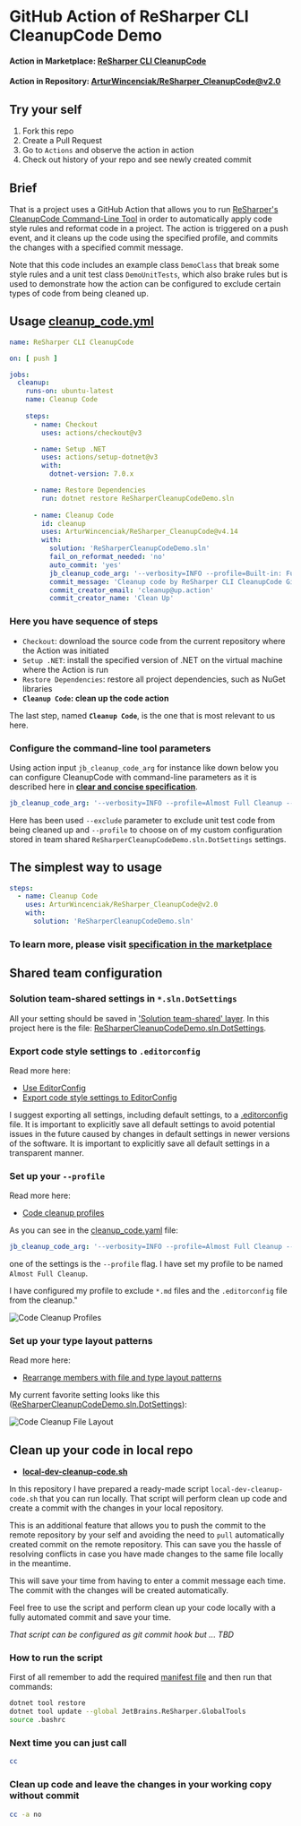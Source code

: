 # GitHub Action of ReSharper CLI CleanupCode Demo

#### Action in Marketplace: [ReSharper CLI CleanupCode](https://TODO)
#### Action in Repository: [ArturWincenciak/ReSharper_CleanupCode@v2.0](https://github.com/ArturWincenciak/ReSharper_CleanupCode)

## Try your self
1. Fork this repo
2. Create a Pull Request
3. Go to `Actions` and observe the action in action
4. Check out history of your repo and see newly created commit

## Brief

That is a project uses a GitHub Action that allows you to run 
[ReSharper's CleanupCode Command-Line Tool](https://www.jetbrains.com/help/resharper/CleanupCode.html) in order to
automatically apply code style rules and reformat code in a project. The action is triggered on a push event, and it
cleans up the code using the specified profile, and commits the changes with a specified commit message.

Note that this code includes an example class `DemoClass` that break some style rules and a unit test class `DemoUnitTests`, 
which also brake rules but is used to demonstrate how the action can be configured to exclude certain types of code from being 
cleaned up.

## Usage [cleanup_code.yml](https://github.com/ArturWincenciak/ReSharper_CleanupCode_Demo/blob/main/.github/workflows/cleanup_code.yml)


```yaml
name: ReSharper CLI CleanupCode

on: [ push ]

jobs:
  cleanup:
    runs-on: ubuntu-latest
    name: Cleanup Code
    
    steps:
      - name: Checkout
        uses: actions/checkout@v3

      - name: Setup .NET
        uses: actions/setup-dotnet@v3
        with:
          dotnet-version: 7.0.x

      - name: Restore Dependencies
        run: dotnet restore ReSharperCleanupCodeDemo.sln
          
      - name: Cleanup Code
        id: cleanup
        uses: ArturWincenciak/ReSharper_CleanupCode@v4.14
        with:
          solution: 'ReSharperCleanupCodeDemo.sln'
          fail_on_reformat_needed: 'no'
          auto_commit: 'yes'
          jb_cleanup_code_arg: '--verbosity=INFO --profile=Built-in: Full Cleanup --exclude=**UnitTests/**.*'
          commit_message: 'Cleanup code by ReSharper CLI CleanupCode GitHub Action'
          commit_creator_email: 'cleanup@up.action'
          commit_creator_name: 'Clean Up'
```
### Here you have sequence of steps

- `Checkout`: download the source code from the current repository where the Action was
  initiated
- `Setup .NET`: install the specified version of .NET on the virtual machine where the Action is run
- `Restore Dependencies`: restore all project dependencies, such as NuGet libraries
- **`Cleanup Code`: clean up the code action**

The last step, named **`Cleanup Code`**, is the one that is most relevant to us here.

### Configure the command-line tool parameters

Using action input `jb_cleanup_code_arg` for instance like down below
you can configure CleanupCode with command-line parameters as it is described
here in **[clear and concise specification](https://www.jetbrains.com/help/resharper/CleanupCode.html#command-line-parameters)**.

```yaml
jb_cleanup_code_arg: '--verbosity=INFO --profile=Almost Full Cleanup --exclude=**UnitTests/**.*'
```
Here has been used `--exclude` parameter to exclude unit test code from being cleaned up and `--profile` to choose
on of my custom configuration stored in team shared `ReSharperCleanupCodeDemo.sln.DotSettings` settings.

## The simplest way to usage

```yaml
steps:
  - name: Cleanup Code
    uses: ArturWincenciak/ReSharper_CleanupCode@v2.0
    with:
      solution: 'ReSharperCleanupCodeDemo.sln'
```

### To learn more, please visit [specification in the marketplace](TODO)

## Shared team configuration

### Solution team-shared settings in `*.sln.DotSettings`

All your setting should be saved in ['Solution team-shared' layer](https://www.jetbrains.com/help/rider/Sharing_Configuration_Options.html#solution-team-shared-layer).
In this project here is the file: [ReSharperCleanupCodeDemo.sln.DotSettings](https://github.com/ArturWincenciak/ReSharper_CleanupCode_Demo/blob/main/ReSharperCleanupCodeDemo.sln.DotSettings).

### Export code style settings to `.editorconfig`

Read more here:
- [Use EditorConfig](https://www.jetbrains.com/help/rider/Using_EditorConfig.html)
- [Export code style settings to EditorConfig](https://www.jetbrains.com/help/rider/Using_EditorConfig.html#export-code-style-settings)

I suggest exporting all settings, including default settings, to a [.editorconfig](https://github.com/ArturWincenciak/ReSharper_CleanupCode_Demo/blob/main/.editorconfig) file. It is important to explicitly
save all default settings to avoid potential issues in the future caused by changes in default settings in newer
versions of the software. It is important to explicitly save all default settings in a transparent manner.

### Set up your `--profile`

Read more here: 
- [Code cleanup profiles ](https://www.jetbrains.com/help/rider/2022.3/Code_Cleanup__Index.html#profiles)

As you can see in the [cleanup_code.yaml](https://github.com/ArturWincenciak/ReSharper_CleanupCode_Demo/blob/main/.github/workflows/cleanup_code.yml) file:

```yaml
jb_cleanup_code_arg: '--verbosity=INFO --profile=Almost Full Cleanup --exclude=**UnitTests/**.*'
```

one of the settings is the `--profile` flag. I have set my profile to be named `Almost Full Cleanup`.

I have configured my profile to exclude `*.md` files and the `.editorconfig` file from the cleanup."

![Code Cleanup Profiles](assets/code_cleanup_profiles.png)

### Set up your type layout patterns

Read more here:
- [Rearrange members with file and type layout patterns](https://www.jetbrains.com/help/rider/File_and_Type_Layout.html)

My current favorite setting looks like this ([ReSharperCleanupCodeDemo.sln.DotSettings](https://github.com/ArturWincenciak/ReSharper_CleanupCode_Demo/blob/main/ReSharperCleanupCodeDemo.sln.DotSettings)):

![Code Cleanup File Layout](assets/code_cleanup_file_layout.png)

## Clean up your code in local repo

- **[local-dev-cleanup-code.sh](https://github.com/ArturWincenciak/ReSharper_CleanupCode_Demo/blob/main/local-dev-cleanup-code.sh)**

In this repository I have prepared a ready-made script `local-dev-cleanup-code.sh` that you can run locally. 
That script will perform clean up code and create a commit with the changes in your local repository.

This is an additional feature that allows you to push the commit to the remote repository by your self and avoiding the
need to `pull` automatically created commit on the remote repository. This can save you the hassle of resolving conflicts 
in case you have made changes to the same file locally in the meantime.

This will save your time from having to enter a commit message each time. 
The commit with the changes will be created automatically.

Feel free to use the script and perform clean up your code locally with a fully automated commit and save your time.

_That script can be configured as git commit hook but ... TBD_

### How to run the script 

First of all remember to add the required 
[manifest file](https://github.com/ArturWincenciak/ReSharper_CleanupCode_Demo/blob/main/.config/dotnet-tools.json) 
and then run that commands:

```bash
dotnet tool restore
dotnet tool update --global JetBrains.ReSharper.GlobalTools
source .bashrc
```

### Next time you can just call

```bash
cc
```
### Clean up code and leave the changes in your working copy without commit

```bash
cc -a no
```